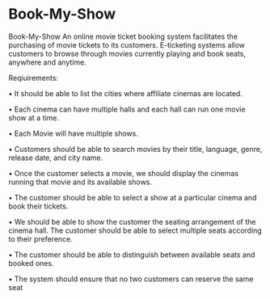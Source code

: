 # Book-My-Show
Book-My-Show
An online movie ticket booking system facilitates the purchasing of movie tickets to its customers. E-ticketing systems allow customers to browse through movies currently playing and book seats, anywhere and anytime.

Reqiuirements:

• It should be able to list the cities where affiliate cinemas are located.

• Each cinema can have multiple halls and each hall can run one movie show at a time.

• Each Movie will have multiple shows.

• Customers should be able to search movies by their title, language, genre, release date, and city name.

• Once the customer selects a movie, we should display the cinemas running that movie and its available shows.

• The customer should be able to select a show at a particular cinema and book their tickets.

• We should be able to show the customer the seating arrangement of the cinema hall. The customer should be able to select multiple seats according to their preference.

• The customer should be able to distinguish between available seats and booked ones.

• The system should ensure that no two customers can reserve the same seat


